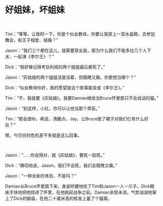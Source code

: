 # 好姐妹，坏姐妹

<br>

Tim：“等等，让我捋一下。你是个仙女教母，你要让我穿上一双水晶鞋，去参加舞会，和王子相爱、结婚？”

Jason：“我们三个都在这儿，就算要穿女装，那为什么我们不能多拉几个人下水，一起演《李尔王》？”

Dick：“我好像记得考狄利娅的两个姐姐最后都死了。”

Jason：“灰姑娘的两个姐姐活是活着，但既瞎又瘸。你更想当哪个？”

Dick：“仙女教母你好，我的愿望是这个故事能变成《李尔王》。”

Tim：“不，我就要《灰姑娘》。我要Damian继续当Bruce怀里那只不会说话的猫。”

Jason：“别这样，小红。你可以让他当那个弄臣。”

Tim：“那会很吵。再说，清醒点，Jay，让Bruce脱了裙子对我们仨有什么好处？”

嗯，今日份的危机差不多就是这么回事。

<br>

Jason：“……你说得对，就《灰姑娘》，要死一起死。”

Dick：“确切地说，Jason，我们不会死，我们会既瞎又瘸。”

Jason：“一种全新的体验，不是吗？”

Damian从Bruce怀里跳下来，身姿矫健地给了Tim和Jason一人一爪子。Dick眼疾手快地把他捞进了怀里，在他挑起战争之前。Damian余怒未消，气势汹汹地窜上了Dick的脑袋，在他二十厘米高的假发上蓄了个猫窝。

